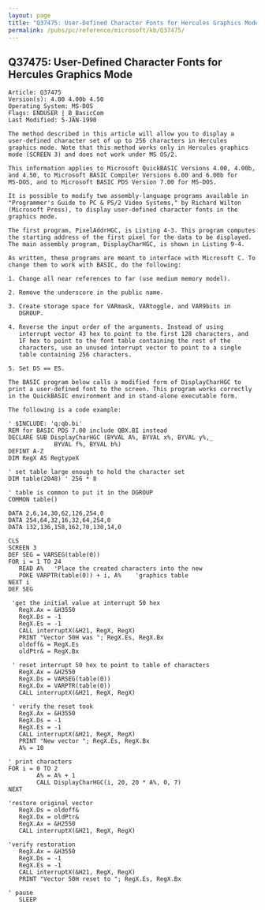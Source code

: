 ```yaml
---
layout: page
title: "Q37475: User-Defined Character Fonts for Hercules Graphics Mode"
permalink: /pubs/pc/reference/microsoft/kb/Q37475/
---
```


## Q37475: User-Defined Character Fonts for Hercules Graphics Mode

	Article: Q37475
	Version(s): 4.00 4.00b 4.50
	Operating System: MS-DOS
	Flags: ENDUSER | B_BasicCom
	Last Modified: 5-JAN-1990
	
	The method described in this article will allow you to display a
	user-defined character set of up to 256 characters in Hercules
	graphics mode. Note that this method works only in Hercules graphics
	mode (SCREEN 3) and does not work under MS OS/2.
	
	This information applies to Microsoft QuickBASIC Versions 4.00, 4.00b,
	and 4.50, to Microsoft BASIC Compiler Versions 6.00 and 6.00b for
	MS-DOS, and to Microsoft BASIC PDS Version 7.00 for MS-DOS.
	
	It is possible to modify two assembly-language programs available in
	"Programmer's Guide to PC & PS/2 Video Systems," by Richard Wilton
	(Microsoft Press), to display user-defined character fonts in the
	graphics mode.
	
	The first program, PixelAddrHGC, is Listing 4-3. This program computes
	the starting address of the first pixel for the data to be displayed.
	The main assembly program, DisplayCharHGC, is shown in Listing 9-4.
	
	As written, these programs are meant to interface with Microsoft C. To
	change them to work with BASIC, do the following:
	
	1. Change all near references to far (use medium memory model).
	
	2. Remove the underscore in the public name.
	
	3. Create storage space for VARmask, VARtoggle, and VAR9bits in
	   DGROUP.
	
	4. Reverse the input order of the arguments. Instead of using
	   interrupt vector 43 hex to point to the first 128 characters, and
	   1F hex to point to the font table containing the rest of the
	   characters, use an unused interrupt vector to point to a single
	   table containing 256 characters.
	
	5. Set DS == ES.
	
	The BASIC program below calls a modified form of DisplayCharHGC to
	print a user-defined font to the screen. This program works correctly
	in the QuickBASIC environment and in stand-alone executable form.
	
	The following is a code example:
	
	' $INCLUDE: 'q:qb.bi'
	REM for BASIC PDS 7.00 include QBX.BI instead
	DECLARE SUB DisplayCharHGC (BYVAL A%, BYVAL x%, BYVAL y%,_
	             BYVAL f%, BYVAL b%)
	DEFINT A-Z
	DIM RegX AS RegtypeX
	
	' set table large enough to hold the character set
	DIM table(2048) ' 256 * 8
	
	' table is common to put it in the DGROUP
	COMMON table()
	
	DATA 2,6,14,30,62,126,254,0
	DATA 254,64,32,16,32,64,254,0
	DATA 132,136,158,162,70,130,14,0
	
	CLS
	SCREEN 3
	DEF SEG = VARSEG(table(0))
	FOR i = 1 TO 24
	   READ A%   'Place the created characters into the new
	   POKE VARPTR(table(0)) + i, A%    'graphics table
	NEXT i
	DEF SEG
	
	 'get the initial value at interrupt 50 hex
	   RegX.Ax = &H3550
	   RegX.Ds = -1
	   RegX.Es = -1
	   CALL interruptX(&H21, RegX, RegX)
	   PRINT "Vector 50H was "; RegX.Es, RegX.Bx
	   oldoff& = RegX.Es
	   oldPtr& = RegX.Bx
	
	 ' reset interrupt 50 hex to point to table of characters
	   RegX.Ax = &H2550
	   RegX.Ds = VARSEG(table(0))
	   RegX.Dx = VARPTR(table(0))
	   CALL interruptX(&H21, RegX, RegX)
	
	 ' verify the reset took
	   RegX.Ax = &H3550
	   RegX.Ds = -1
	   RegX.Es = -1
	   CALL interruptX(&H21, RegX, RegX)
	   PRINT "New vector "; RegX.Es, RegX.Bx
	   A% = 10
	
	' print characters
	FOR i = 0 TO 2
	        A% = A% + 1
	        CALL DisplayCharHGC(i, 20, 20 * A%, 0, 7)
	NEXT
	
	'restore original vector
	   RegX.Ds = oldoff&
	   RegX.Dx = oldPtr&
	   RegX.Ax = &H2550
	   CALL interruptX(&H21, RegX, RegX)
	
	'verify restoration
	   RegX.Ax = &H3550
	   RegX.Ds = -1
	   RegX.Es = -1
	   CALL interruptX(&H21, RegX, RegX)
	   PRINT "Vector 50H reset to "; RegX.Es, RegX.Bx
	
	' pause
	   SLEEP
